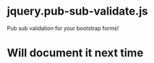 jquery.pub-sub-validate.js
=====

Pub sub validation for your bootstrap forms!


Will document it next time
=====
